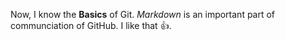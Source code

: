 Now, I know the **Basics** of Git. *Markdown* is an important part of communciation of GitHub. I like that :+1:.
